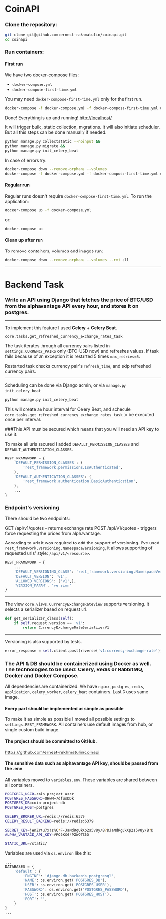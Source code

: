 # CoinAPI

### Clone the repository:

```sh
git clone git@github.com:ernest-rakhmatulin/coinapi.git
cd coinapi
```

### Run containers:

#### First run 

We have two docker-compose files:
- `docker-compose.yml`
- `docker-compose-first-time.yml`

You may need `docker-compose-first-time.yml` only for the first run.  

```sh
docker-compose -f docker-compose.yml -f docker-compose-first-time.yml up
```

Done! Everything is up and running! [http://localhost/](http://localhost/)

It will trigger build, static collection, migrations. It will also initiate scheduler.
But all this steps can be done manually if needed. 

```sh
python manage.py collectstatic --noinput && 
python manage.py migrate &&
python manage.py init_celery_beat
```

In case of errors try:  

```sh
docker-compose down --remove-orphans --volumes
docker-compose -f docker-compose.yml -f docker-compose-first-time.yml up
```


#### Regular run 

Regular runs doesn't require `docker-compose-first-time.yml`. To run the application: 

```sh
docker-compose up -f docker-compose.yml
```

or: 

```sh
docker-compose up
```

#### Clean up after run

To remove containers, volumes and images run:

```sh
docker-compose down --remove-orphans --volumes --rmi all 
```

_________________________________________________________________________________


# Backend Task

### Write an API using Django that fetches the price of BTC/USD from the alphavantage API every hour, and stores it on postgres. 
_________________________________________________________________________________

To implement this feature I used **Celery** + **Celery Beat**.

`core.tasks.get_refreshed_currency_exchange_rates_task`

The task iterates through all currency pairs listed in `settings.CURRENCY_PAIRS`
only (BTC-USD now) and refreshes values. If task fails because of an exception 
it is restarted 5 times `max_retries=5`. 

Restarted task checks currency pair's `refresh_time`, and skip refreshed currency pairs.    
_________________________________________________________________________________

Scheduling can be done via Django admin, or via `manage.py init_celery_beat`.

```sh
python manage.py init_celery_beat
```

This will create an hour interval for Celery Beat, and schedule 
`core.tasks.get_refreshed_currency_exchange_rates_task` to be executed once per interval.

###This API must be secured which means that you will need an API key to use it. 

To make all urls secured I added `DEFAULT_PERMISSION_CLASSES` and 
`DEFAULT_AUTHENTICATION_CLASSES`.

```python
REST_FRAMEWORK = {
    'DEFAULT_PERMISSION_CLASSES': (
        'rest_framework.permissions.IsAuthenticated',
    ),
    'DEFAULT_AUTHENTICATION_CLASSES': (
        'rest_framework.authentication.BasicAuthentication',
    ),
    ...
}
```

### Endpoint's versioning 

There should be two endpoints: 

GET /api/v1/quotes - returns exchange rate 
POST /api/v1/quotes - triggers force requesting the prices from alphavantage. 


According to urls it was required to add the support of versioning. 
I've used `rest_framework.versioning.NamespaceVersioning`, it allows 
supporting of requested urls' style: `/api/v1/<resource>`.

```python
REST_FRAMEWORK = {
    ...
    'DEFAULT_VERSIONING_CLASS': 'rest_framework.versioning.NamespaceVersioning',
    'DEFAULT_VERSION': 'v1',
    'ALLOWED_VERSIONS': ('v1',),
    'VERSION_PARAM': 'version'
}
```
_________________________________________________________________________________

The view `core.views.CurrencyExchangeRateView` supports versioning. It selects a serializer
based on request url.

```python
def get_serializer_class(self):
    if self.request.version == 'v1':
        return CurrencyExchangeRateSerializerV1
```
_________________________________________________________________________________

Versioning is also supported by tests. 

```python
error_response = self.client.post(reverse('v1:currency-exchange-rate'))
```

### The API & DB should be containerized using Docker as well. The technologies to be used: Celery, Redis or RabbitMQ, Docker and Docker Compose. 

All dependencies are containerized. We have `nginx`, `postgres`, `redis`, `application`,
`celery_worker`, `celery_beat` containers. Last 3 uses same image.

#### Every part should be implemented as simple as possible.
To make it as simple as possible I moved all possible settings to `settings.REST_FRAMEWORK`.
All containers use default images from hub, or single custom build image.

#### The project should be committed to GitHub. 
https://github.com/ernest-rakhmatulin/coinapi

#### The sensitive data such as alphavantage API key, should be passed from the .env
All variables moved to `variables.env`. These variables are shared between all containers.

```sh
POSTGRES_USER=coin-project-user
POSTGRES_PASSWORD=QHwM~7dfusDDk
POSTGRES_DB=coin-project-db
POSTGRES_HOST=postgres

CELERY_BROKER_URL=redis://redis:6379
CELERY_RESULT_BACKEND=redis://redis:6379

SECRET_KEY=jWnZr4u7x!z%C*F-JaNdRgUkXp2s5v8y/B?DJaNdRgUkXp2s5v8y/B?D
ALPHA_VANTAGE_API_KEY=VPO8KG64PZW9TZ33

STATIC_URL=/static/
```

Variables are used via `os.environ` like this:

```python
...
DATABASES = {
    'default': {
        'ENGINE': 'django.db.backends.postgresql',
        'NAME': os.environ.get('POSTGRES_DB'),
        'USER': os.environ.get('POSTGRES_USER'),
        'PASSWORD': os.environ.get('POSTGRES_PASSWORD'),
        'HOST': os.environ.get('POSTGRES_HOST'),
        'PORT': '',
    }
}
...
```

